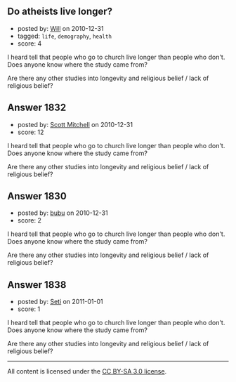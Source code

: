 ## Do atheists live longer?

- posted by: [Will](https://stackexchange.com/users/-1/666-will) on 2010-12-31
- tagged: `life`, `demography`, `health`
- score: 4

I heard tell that people who go to church live longer than people who don't.  Does anyone know where the study came from? 

Are there any other studies into longevity and religious belief / lack of religious belief?


## Answer 1832

- posted by: [Scott Mitchell](https://stackexchange.com/users/-1/336-scott-mitchell) on 2010-12-31
- score: 12

I heard tell that people who go to church live longer than people who don't.  Does anyone know where the study came from? 

Are there any other studies into longevity and religious belief / lack of religious belief?


## Answer 1830

- posted by: [bubu](https://stackexchange.com/users/-1/398-bubu) on 2010-12-31
- score: 2

I heard tell that people who go to church live longer than people who don't.  Does anyone know where the study came from? 

Are there any other studies into longevity and religious belief / lack of religious belief?


## Answer 1838

- posted by: [Seti](https://stackexchange.com/users/-1/247-seti) on 2011-01-01
- score: 1

I heard tell that people who go to church live longer than people who don't.  Does anyone know where the study came from? 

Are there any other studies into longevity and religious belief / lack of religious belief?



---

All content is licensed under the [CC BY-SA 3.0 license](https://creativecommons.org/licenses/by-sa/3.0/).
